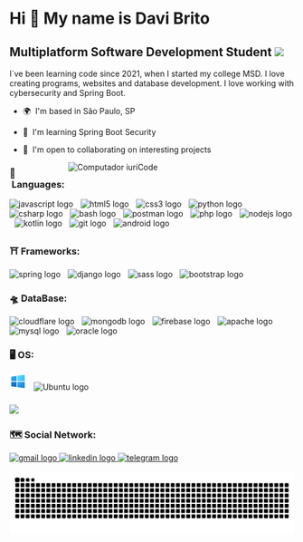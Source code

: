 Hi 👋 My name is Davi Brito
===========================
Multiplatform Software Development Student <img src="https://media.giphy.com/media/WUlplcMpOCEmTGBtBW/giphy.gif" width="40"> 
------------------------------------------



I´ve been learning code since 2021, when I started my college MSD. I love creating programs, websites and database development. I love working with cybersecurity and Spring Boot.

* 🌍  I'm based in São Paulo, SP
* 🧠  I'm learning Spring Boot Security
* 🤝  I'm open to collaborating on interesting projects

  <img src="https://raw.githubusercontent.com/MicaelliMedeiros/micaellimedeiros/master/image/computer-illustration.png" min-width="400px" max-width="400px" width="400px" align="right" alt="Computador iuriCode">

### 🧰 &nbsp;Languages:
<div align="left">
  <img src="https://cdn.jsdelivr.net/gh/devicons/devicon/icons/javascript/javascript-original.svg" height="30" alt="javascript logo"  />
   <img width="5" />
  <img src="https://cdn.simpleicons.org/html5/E34F26" height="30" alt="html5 logo"  />
  <img width="5" />
  <img src="https://cdn.simpleicons.org/css3/1572B6" height="30" alt="css3 logo"  />
  <img width="5" />
  <img src="https://cdn.jsdelivr.net/gh/devicons/devicon/icons/python/python-original.svg" height="30" alt="python logo"  />
   <img width="5" />
  <img src="https://cdn.jsdelivr.net/gh/devicons/devicon/icons/csharp/csharp-original.svg" height="30" alt="csharp logo"  />
   <img width="5" />
  <img src="https://cdn.simpleicons.org/gnubash/4EAA25" height="30" alt="bash logo"  />
   <img width="5" />
  <img src="https://cdn.simpleicons.org/postman/FF6C37" height="30" alt="postman logo"  />
    <img width="5" />
  <img src="https://cdn.simpleicons.org/php/777BB4" height="30" alt="php logo"  />
    <img width="5" />
  <img src="https://cdn.simpleicons.org/nodedotjs/339933" height="30" alt="nodejs logo"  />
   <img width="5" />
  <img src="https://cdn.simpleicons.org/kotlin/7F52FF" height="30" alt="kotlin logo"  />
     <img width="5" />
  <img src="https://cdn.simpleicons.org/git/F05032" height="30" alt="git logo"  />
    <img width="5" />
  <img src="https://cdn.simpleicons.org/android/3DDC84" height="30" alt="android logo"  />
  
   ### ⛩️ Frameworks:
 <img src="https://cdn.simpleicons.org/spring/6DB33F" height="30" alt="spring logo"  />
 <img width="5" />
 <img src="https://cdn.jsdelivr.net/gh/devicons/devicon/icons/django/django-plain.svg" height="30" alt="django logo"  />
 <img width="5" />
 <img src="https://cdn.simpleicons.org/sass/CC6699" height="30" alt="sass logo"  />
 <img width="5" />
 <img src="https://cdn.jsdelivr.net/gh/devicons/devicon/icons/bootstrap/bootstrap-original.svg" height="30" alt="bootstrap logo"  />

 ### 🛸 DataBase:
  <img src="https://cdn.simpleicons.org/cloudflare/F38020" height="30" alt="cloudflare logo"  />
  <img width="5" />
  <img src="https://cdn.simpleicons.org/mongodb/47A248" height="30" alt="mongodb logo"  />
  <img width="5" />
  <img src="https://cdn.jsdelivr.net/gh/devicons/devicon/icons/firebase/firebase-plain.svg" height="30" alt="firebase logo"  />
  <img width="5" />
  <img src="https://cdn.jsdelivr.net/gh/devicons/devicon/icons/apache/apache-original.svg" height="30" alt="apache logo"  />
  <img width="5" />
  <img src="https://cdn.simpleicons.org/mysql/4479A1" height="30" alt="mysql logo"  />
  <img width="5" />
  <img src="https://cdn.simpleicons.org/oracle/F80000" height="30" alt="oracle logo"  />
  <img width="5" />
 
  ### 🖥️ OS:
<img src="assets/icons8-windows-10-48.png" alt="Windows Icon" style="width: 30px; height: 30px;">
<img width="5" />
<img src="https://cdn.simpleicons.org/ubuntu/E95420" height="30" alt="Ubuntu logo"/>

###

<div align="left">
    <td><img src="https://github-readme-stats.vercel.app/api?username=DaveBrito&count_private=true&show_icons=true&bg_color=30,e96443,904e95&title_color=fff&icon_color=fff&text_color=fff&card_width=400&line_height=27" /></td>
   

</div>

###

### 🗺️ Social Network:
<div align="left">
<a href="mailto:davibritojunior1@gmail.com">
  <img src="https://img.shields.io/static/v1?message=Gmail&logo=gmail&label=&color=D14836&logoColor=white&labelColor=&style=for-the-badge" height="35" alt="gmail logo"  />
</a>
  <a href="https://www.linkedin.com/in/davi-brito-71a3222a5/">
  <img src="https://img.shields.io/static/v1?message=LinkedIn&logo=linkedin&label=&color=0077B5&logoColor=white&labelColor=&style=for-the-badge" height="35" alt="linkedin logo"  />
  </a>
  <a href="https://t.me/DaviBritoJr">
  <img src="https://img.shields.io/static/v1?message=Telegram&logo=telegram&label=&color=2CA5E0&logoColor=white&labelColor=&style=for-the-badge" height="35" alt="telegram logo"  />
  </a>  
</div>
 
</div>

<br clear="both">

<img src="https://raw.githubusercontent.com/DaveBrito/DaveBrito/output/snake.svg" alt="Snake animation" />








